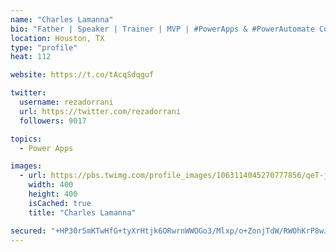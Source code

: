 ```yaml
---
name: "Charles Lamanna"
bio: "Father | Speaker | Trainer | MVP | #PowerApps & #PowerAutomate Community Super User | YouTuber Right-pointing triangle http://youtube.com/c/rezadorrani | Learn - Share - Clockwise rightwards and leftwards open circle arrows"
location: Houston, TX
type: "profile"
heat: 112

website: https://t.co/tAcqSdqguf

twitter:
  username: rezadorrani
  url: https://twitter.com/rezadorrani
  followers: 9017

topics:
  - Power Apps

images:
  - url: https://pbs.twimg.com/profile_images/1063114045270777856/qeT-jpWr_400x400.jpg
    width: 400
    height: 400
    isCached: true
    title: "Charles Lamanna"

secured: "+HP30r5mKTwHfG+tyXrHtjk6ORwrnWWOGo3/Mlxp/o+ZonjTdW/RWOhKrP8wJW5DHtjsHnEie1kyyeajoEtUkAJwLcjAgDqYxzFzieAWWd8CrWogt70HZj26FVt/JLF9+d6Gj0IOYGrChVd6FzN5v2uy/yaCd/oK/9/2le/BkrtfYeVWi9Jg3sNEqe/YJ5EB9QLyxIIG55VNiRKSZRkQGkDvBFaVD1vwGpVbKcAUSAl+QjxYOkqfAKnSjZA1bxZXdUbcosupJ6zZQhgmp/0KQuoR5FZrKttpdt8IJkZH7qwMCSlR1KHEExwcw/dzwZM2eAneqkOijTkz60+hSknI/zfKZhDb3QKU86dDZu29t1oxh/KxikZHRk0pIIGVMrMhoAanUQzQqMk7p4AqTvGO1PW3TqxjHMqY/widtBDmWqc=;FeVRZR2ukIHqzedKoS9xyw=="
---
```


